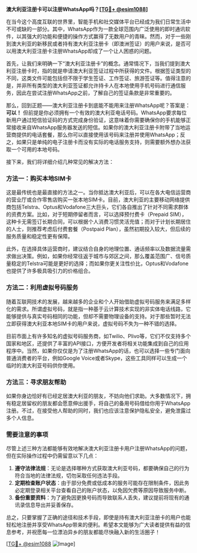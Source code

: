 **澳大利亚注册卡可以注册WhatsApp吗？[[TG💪+ @esim1088](https://t.me/s/esim1088)]**

在当今这个高度互联的世界里，智能手机和社交媒体平台已经成为我们日常生活中不可或缺的一部分。其中，WhatsApp作为一款全球范围内广泛使用的即时通讯软件，以其强大的功能和便捷的操作方式赢得了无数用户的青睐。然而，对于一些刚到澳大利亚的新移民或者持有澳大利亚注册卡（即澳洲签证）的用户来说，是否可以用澳大利亚注册卡注册WhatsApp却成了一个让人困惑的问题。

首先，让我们来明确一下“澳大利亚注册卡”的概念。通常情况下，当我们提到澳大利亚注册卡时，指的就是申请澳大利亚签证过程中所获得的文件。根据签证类型的不同，这类文件可能包括但不限于学生签证、工作签证、旅游签证等。值得注意的是，并非所有类型的澳大利亚签证都允许持卡人在本地使用手机号码进行通信服务，因此在尝试注册WhatsApp之前，了解自己的签证条款是非常重要的。

那么，回到正题——澳大利亚注册卡到底能不能用来注册WhatsApp呢？答案是：**可以！** 但前提是你必须拥有一个有效的澳大利亚电话号码。WhatsApp要求每位新用户通过短信验证码的方式完成身份验证，这意味着你需要确保你的手机能够正常接收来自WhatsApp服务器发送的短信。如果你的澳大利亚注册卡附带了当地运营商提供的电话套餐，那么你可以直接使用该号码来注册并使用WhatsApp；反之，如果只是单纯的电子注册卡而没有实际的电话服务支持，则需要额外想办法获取一个可用的本地号码。

接下来，我们将详细介绍几种常见的解决方法：

### 方法一：购买本地SIM卡
这是最传统也是最直接的方法之一。当你抵达澳大利亚后，可以在各大电信运营商的营业厅或合作零售店购买一张本地SIM卡。目前，澳大利亚的主要移动网络提供商包括Telstra、Optus和Vodafone三大巨头，它们各自推出了针对不同需求群体的资费方案。比如，对于短期停留者而言，可以选择预付费卡（Prepaid SIM），这种卡无需签订长期合同，可以根据个人消费习惯灵活充值；而对于计划长期居住的人士，则推荐考虑后付费套餐（Postpaid Plan），虽然初期投入较大，但后续的服务质量和稳定性更有保障。

此外，在选择具体运营商时，建议结合自身的地理位置、通话频率以及数据流量需求做出决策。例如，如果你经常往返于城市与郊区之间，那么覆盖范围广、信号质量稳定的Telstra可能是更好的选择；而如果你更关注性价比，Optus和Vodafone也提供了许多极具吸引力的价格组合。

### 方法二：利用虚拟号码服务
随着互联网技术的发展，越来越多的企业和个人开始借助虚拟号码服务来满足多样化的需求。所谓虚拟号码，就是指一种基于云计算技术实现的非实体电话线路，它能够提供与真实号码相同的功能，但却不需要物理设备的支持。对于那些暂时无法立即获得澳大利亚本地SIM卡的用户来说，虚拟号码不失为一种不错的选择。

目前市面上有许多知名的虚拟号码服务商，如Twilio、Plivo等，它们不仅支持多个国家和地区，还提供了丰富的API接口，方便开发者将相关功能集成到自己的应用程序中。当然，如果你仅仅是为了注册WhatsApp的话，也可以选择一些专门面向普通消费者的平台，例如Google Voice或者Skype，这些工具同样可以生成一个临时的澳大利亚号码供你使用。

### 方法三：寻求朋友帮助
如果你身边恰好有已经定居澳大利亚的朋友，不妨向他们求助。大多数情况下，拥有稳定居留权的朋友都会愿意伸出援手，将自己的备用号码借给你用于WhatsApp注册。不过，在接受他人帮助的同时，我们也应该注意保护隐私安全，避免泄露过多个人信息。

### 需要注意的事项
尽管上述三种方法都能够有效地解决澳大利亚注册卡用户注册WhatsApp的问题，但在实际操作过程中仍需留意以下几点：
1. **遵守法律法规**：无论是选择哪种方式获取澳大利亚号码，都要确保自己的行为符合当地的法律法规，切勿采取任何违法手段。
2. **定期检查账户状态**：由于部分免费或低成本的服务可能存在限制条件，因此务必定期登录相关平台查看自己的账户状态，以免因欠费等原因导致服务中断。
3. **备份重要资料**：为了避免因更换号码而导致联系人丢失，建议提前将现有的通讯录信息导出并妥善保存。

总之，只要掌握了正确的途径和技术手段，即使是持有澳大利亚注册卡的用户也能轻松地注册并享受WhatsApp带来的便利。希望本文能够为广大读者提供有益的信息参考，并祝愿每一位漂泊异乡的朋友都能尽快融入新的生活圈子！

[[TG💪+ @esim1088](https://t.me/s/esim1088) ![Image](https://i.postimg.cc/4NQfJmqS/Snipaste-2025-05-13-00-14-12.png)]